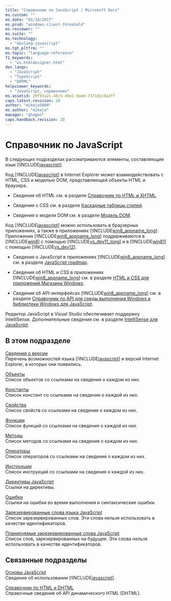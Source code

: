 ```yaml
---
title: "Справочник по JavaScript | Microsoft Docs"
ms.custom: ""
ms.date: "01/18/2017"
ms.prod: "windows-client-threshold"
ms.reviewer: ""
ms.suite: ""
ms.technology: 
  - "devlang-javascript"
ms.tgt_pltfrm: ""
ms.topic: "language-reference"
f1_keywords: 
  - "vs.htmldesigner.html"
dev_langs: 
  - "JavaScript"
  - "TypeScript"
  - "DHTML"
helpviewer_keywords: 
  - "JavaScript, справочник"
ms.assetid: 29f83a2c-48c5-49e2-9ae0-7371d2cda2ff
caps.latest.revision: 28
author: "mikejo5000"
ms.author: "mikejo"
manager: "ghogen"
caps.handback.revision: 28
---
```

# Справочник по JavaScript
В следующих подразделах рассматриваются элементы, составляющие язык [!INCLUDE[javascript](../../javascript/includes/javascript-md.md)].  
  
 Код [!INCLUDE[javascript](../../javascript/includes/javascript-md.md)] в Internet Explorer может взаимодействовать с HTML, CSS и моделью DOM, представляющей объекты HTML и браузера.  
  
-   Сведения об HTML см. в разделе [Справочник по HTML и XHTML](http://go.microsoft.com/fwlink/p/?LinkId=251007).  
  
-   Сведения о CSS см. в разделе [Каскадные таблицы стилей](http://go.microsoft.com/fwlink/p/?LinkId=251008).  
  
-   Сведения о модели DOM см. в разделе [Модель DOM](http://go.microsoft.com/fwlink/p/?LinkId=251009).  
  
 Код [!INCLUDE[javascript](../../javascript/includes/javascript-md.md)] можно использовать в браузерных приложениях, а также в приложениях [!INCLUDE[win8_appname_long](../../javascript/includes/win8-appname-long-md.md)].  Приложения [!INCLUDE[win8_appname_long](../../javascript/includes/win8-appname-long-md.md)] поддерживаются в [!INCLUDE[win8](../../javascript/includes/win8-md.md)] с помощью [!INCLUDE[vs_dev11_long](../../javascript/includes/vs-dev11-long-md.md)] и в [!INCLUDE[win81](../../javascript/includes/win81-md.md)] с помощью [!INCLUDE[vs_dev12](../../javascript/includes/vs-dev12-md.md)].  
  
-   Сведения о JavaScript в приложениях [!INCLUDE[win8_appname_long](../../javascript/includes/win8-appname-long-md.md)] см. в разделе [JavaScript roadmap](http://msdn.microsoft.com/ru-ru/4f28182b-1e4b-4bbd-8ae9-dcc504de4341).  
  
-   Сведения об HTML и CSS в приложениях [!INCLUDE[win8_appname_long](../../javascript/includes/win8-appname-long-md.md)] см. в разделе [HTML и CSS для приложений Магазина Windows](http://go.microsoft.com/fwlink/p/?LinkId=250939).  
  
-   Сведения об API\-интерфейсах [!INCLUDE[win8_appname_long](../../javascript/includes/win8-appname-long-md.md)] см. в разделе [Справочник по API для среды выполнения Windows и библиотеки Windows для JavaScript](http://go.microsoft.com/fwlink/p/?LinkID=250938).  
  
 Редактор JavaScript в Visual Studio обеспечивает поддержку IntelliSense.  Дополнительные сведения см. в разделе [IntelliSense для JavaScript](~/ide/javascript-intellisense.md).  
  
## В этом подразделе  
 [Сведения о версии](../../javascript/reference/javascript-version-information.md)  
 Перечень возможностей языка [!INCLUDE[javascript](../../javascript/includes/javascript-md.md)] и версий Internet Explorer, в которых они появились.  
  
 [Объекты](../../javascript/reference/javascript-objects.md)  
 Список объектов со ссылками на сведения о каждом из них.  
  
 [Константы](../../javascript/reference/javascript-constants.md)  
 Список констант со ссылками на сведения о каждой из них.  
  
 [Свойства](../../javascript/reference/javascript-properties.md)  
 Список свойств со ссылками на сведения о каждом из них.  
  
 [Функции](../../javascript/reference/javascript-functions.md)  
 Список функций со ссылками на сведения о каждой из них.  
  
 [Методы](../../javascript/reference/javascript-methods.md)  
 Список методов со ссылками на сведения о каждом из них.  
  
 [Операторы](../../javascript/reference/javascript-operators.md)  
 Список операторов со ссылками на сведения о каждом из них.  
  
 [Инструкции](../../javascript/reference/javascript-statements.md)  
 Список инструкций со ссылками на сведения о каждой из них.  
  
 [Директивы JavaScript](../../javascript/reference/javascript-directives.md)  
 Ссылки на директивы.  
  
 [Ошибки](../../javascript/reference/javascript-errors.md)  
 Ссылки на ошибки во время выполнения и синтаксические ошибки.  
  
 [Зарезервированные слова языка JavaScript](../../javascript/reference/javascript-reserved-words.md)  
 Список зарезервированных слов.  Эти слова нельзя использовать в качестве идентификаторов.  
  
 [Планируемые зарезервированные слова JavaScript](../../javascript/reference/javascript-future-reserved-words.md)  
 Список слов, зарезервированных на будущее.  Эти слова нельзя использовать в качестве идентификаторов.  
  
## Связанные подразделы  
 [Основы JavaScript](../../javascript/javascript-fundamentals.md)  
 Сведения об использовании [!INCLUDE[javascript](../../javascript/includes/javascript-md.md)].  
  
 [Справочник по HTML и DHTML](http://go.microsoft.com/fwlink/?LinkId=148095)  
 Справочные сведения об API динамического HTML \(DHTML\).